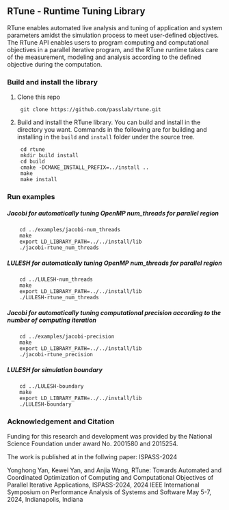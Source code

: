 ## RTune - Runtime Tuning Library
RTune enables automated live analysis and tuning of application and system parameters amidst the simulation process to
meet user-defined objectives. The RTune API enables users to program computing and computational objectives in a
parallel iterative program, and the RTune runtime takes care of the measurement, modeling and analysis according to the
defined objective during the computation. 

### Build and install the library

1. Clone this repo

		git clone https://github.com/passlab/rtune.git
		
2. Build and install the RTune library. You can build and install in the directory you want. Commands in the following are for
   building and installing in the `build` and `install` folder under the source tree. 

		cd rtune
		mkdir build install
		cd build
		cmake -DCMAKE_INSTALL_PREFIX=../install ..
		make
		make install

### Run examples

##### Jacobi for automatically tuning OpenMP num_threads for parallel region

		cd ../examples/jacobi-num_threads
		make
		export LD_LIBRARY_PATH=../../install/lib
		./jacobi-rtune_num_threads
		
##### LULESH for automatically tuning OpenMP num_threads for parallel region

		cd ../LULESH-num_threads
		make
		export LD_LIBRARY_PATH=../../install/lib
		./LULESH-rtune_num_threads
		
##### Jacobi for automatically tuning computational precision according to the number of computing iteration

		cd ../examples/jacobi-precision
		make
		export LD_LIBRARY_PATH=../../install/lib
		./jacobi-rtune_precision
		
		
##### LULESH for simulation boundary 

		cd ../LULESH-boundary
		make
		export LD_LIBRARY_PATH=../../install/lib
		./LULESH-boundary

### Acknowledgement and Citation
Funding for this research and development was provided by the National Science Foundation 
under award No. 2001580 and 2015254. 

The work is published at in the follwing paper: ISPASS-2024

Yonghong Yan, Kewei Yan, and Anjia Wang, RTune: Towards Automated and Coordinated Optimization of Computing and 
Computational Objectives of Parallel Iterative Applications, ISPASS-2024, 2024 IEEE International Symposium 
on Performance Analysis of Systems and Software May 5-7, 2024, Indianapolis, Indiana
